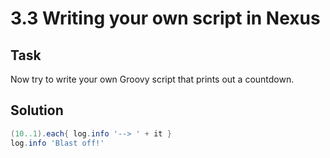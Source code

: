 # 3.3 Writing your own script in Nexus

## Task

Now try to write your own Groovy script that prints out a countdown. 

## Solution

````groovy
(10..1).each{ log.info '--> ' + it }
log.info 'Blast off!'
````